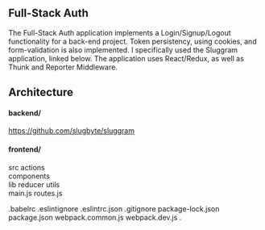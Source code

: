 ## Full-Stack Auth

The Full-Stack Auth application implements a Login/Signup/Logout functionality for a back-end project. Token persistency, using cookies, and form-validation is also implemented. I specifically used the Sluggram application, linked below. The application uses React/Redux, as well as Thunk and Reporter Middleware. 

## Architecture

#### backend/
https://github.com/slugbyte/sluggram
  
#### frontend/

src	
  actions	
components	
lib	
reducer	
utils	
main.js	
routes.js

.babelrc 
.eslintignore
.eslintrc.json
.gitignore
package-lock.json
package.json
webpack.common.js
webpack.dev.js .
 

